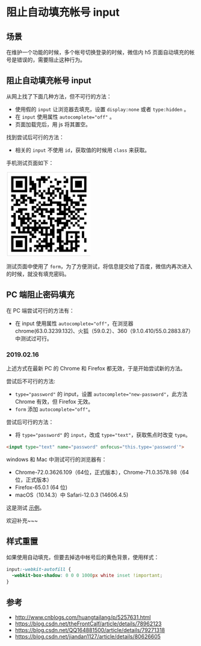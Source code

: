 # 阻止自动填充帐号 input
## 场景
在维护一个功能的时候，多个帐号切换登录的时候，微信内 h5 页面自动填充的帐号是错误的，需要阻止这种行为。

## 阻止自动填充帐号 input
从网上找了下面几种方法，但不可行的方法：
- 使用假的 `input` 让浏览器去填充，设置 `display:none` 或者 `type:hidden` 。
- 在 `input` 使用属性 `autocomplete="off"` 。
- 页面加载完后，用 js 将其置空。

找到尝试后可行的方法：
- 相关的 `input` 不使用 `id`，获取值的时候用 `class` 来获取。


手机测试页面如下：

![二维码](../images/2-1.png)

测试页面中使用了 `form`，为了方便测试，将信息提交给了百度，微信内再次进入的时候，就没有填充密码。

## PC 端阻止密码填充
在 PC 端尝试可行的方法有：
- 在 input 使用属性 `autocomplete="off"`，在浏览器 chrome(63.0.3239.132)、火狐（59.0.2）、360（9.1.0.410/55.0.2883.87）中测试过可行。

### 2019.02.16
上述方式在最新 PC 的 Chrome 和 Firefox 都无效，于是开始尝试新的方法。

尝试后不可行的方法:
- `type="password"` 的 input，设置 `autocomplete="new-password"`，此方法 Chrome 有效，但 Firefox 无效。
- `form` 添加 `autocomplete="off"`。

尝试后可行的方法：
- 将 `type="password"` 的 `input`，改成 `type="text"`，获取焦点时改变 `type`。
```html
<input type="text" name="password" onfocus="this.type='password'">
```
windows 和 Mac 中测试可行的浏览器有：
- Chrome-72.0.3626.109（64位，正式版本），Chrome-71.0.3578.98（64位，正式版本）
- Firefox-65.0.1 (64 位)
- macOS（10.14.3）中 Safari-12.0.3 (14606.4.5)

这是测试 [示例](https://xxholic.github.io/lab/lab-html/input-stop-auto-pc.html)。

欢迎补充~~~

## 样式重置
如果使用自动填充，但要去掉选中帐号后的黄色背景，使用样式：
```css
input:-webkit-autofill {
  -webkit-box-shadow: 0 0 0 1000px white inset !important;
}
```
## 参考
- http://www.cnblogs.com/huangtailang/p/5257631.html
- https://blog.csdn.net/theFrontCalf/article/details/78962123
- https://blog.csdn.net/QQ164881500/article/details/79271318
- https://blog.csdn.net/jiandan1127/article/details/80626605

[url-base]:https://xxholic.github.io/segment/images

[url-example1]:https://xxholic.github.io/lab/lab-html/input-auto.html